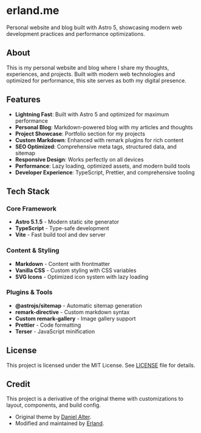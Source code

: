 # erland.me

Personal website and blog built with Astro 5, showcasing modern web development practices and performance optimizations.

## About

This is my personal website and blog where I share my thoughts, experiences, and projects. Built with modern web technologies and optimized for performance, this site serves as both my digital presence.

## Features

- **Lightning Fast**: Built with Astro 5 and optimized for maximum performance
- **Personal Blog**: Markdown-powered blog with my articles and thoughts
- **Project Showcase**: Portfolio section for my projects
- **Custom Markdown**: Enhanced with remark plugins for rich content
- **SEO Optimized**: Comprehensive meta tags, structured data, and sitemap
- **Responsive Design**: Works perfectly on all devices
- **Performance**: Lazy loading, optimized assets, and modern build tools
- **Developer Experience**: TypeScript, Prettier, and comprehensive tooling

## Tech Stack

### Core Framework

- **Astro 5.1.5** - Modern static site generator
- **TypeScript** - Type-safe development
- **Vite** - Fast build tool and dev server

### Content & Styling

- **Markdown** - Content with frontmatter
- **Vanilla CSS** - Custom styling with CSS variables
- **SVG Icons** - Optimized icon system with lazy loading

### Plugins & Tools

- **@astrojs/sitemap** - Automatic sitemap generation
- **remark-directive** - Custom markdown syntax
- **Custom remark-gallery** - Image gallery support
- **Prettier** - Code formatting
- **Terser** - JavaScript minification

## License

This project is licensed under the MIT License. See [LICENSE](LICENSE) file for details.

## Credit

This project is a derivative of the original theme with customizations to layout, components, and build config.

- Original theme by [Daniel Alter](https://github.com/danielunited).
- Modified and maintained by [Erland](https://github.com/erlandv).
